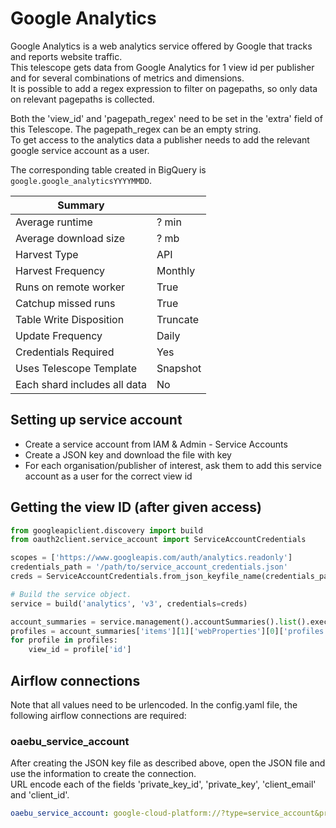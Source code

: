 # Google Analytics

Google Analytics is a web analytics service offered by Google that tracks and reports website traffic.  
This telescope gets data from Google Analytics for 1 view id per publisher and for several combinations of metrics and dimensions.  
It is possible to add a regex expression to filter on pagepaths, so only data on relevant pagepaths is collected.  

Both the 'view_id' and 'pagepath_regex' need to be set in the 'extra' field of this Telescope. The pagepath_regex can be an empty string.  
To get access to the analytics data a publisher needs to add the relevant google service account as a user.

The corresponding table created in BigQuery is `google.google_analyticsYYYYMMDD`.

| Summary                 |        |
|-------------------------|--------|
| Average runtime         |   ? min |
| Average download size   |   ? mb |
| Harvest Type            |  API   |
| Harvest Frequency       | Monthly|
| Runs on remote worker   |  True  |
| Catchup missed runs     |  True  |
| Table Write Disposition |Truncate|
| Update Frequency        |  Daily |
| Credentials Required    |   Yes  |
| Uses Telescope Template |Snapshot|
| Each shard includes all data |   No    |

## Setting up service account
* Create a service account from IAM & Admin - Service Accounts
* Create a JSON key and download the file with key
* For each organisation/publisher of interest, ask them to add this service account as a user for the correct view id

## Getting the view ID (after given access)
```python
from googleapiclient.discovery import build
from oauth2client.service_account import ServiceAccountCredentials

scopes = ['https://www.googleapis.com/auth/analytics.readonly']
credentials_path = '/path/to/service_account_credentials.json'
creds = ServiceAccountCredentials.from_json_keyfile_name(credentials_path, scopes=scopes)

# Build the service object.
service = build('analytics', 'v3', credentials=creds)

account_summaries = service.management().accountSummaries().list().execute()
profiles = account_summaries['items'][1]['webProperties'][0]['profiles']
for profile in profiles:
    view_id = profile['id']
```

## Airflow connections
Note that all values need to be urlencoded.
In the config.yaml file, the following airflow connections are required:  

### oaebu_service_account
After creating the JSON key file as described above, open the JSON file and use the information to create the connection.  
URL encode each of the fields 'private_key_id', 'private_key', 'client_email' and 'client_id'.
```yaml
oaebu_service_account: google-cloud-platform://?type=service_account&private_key_id=<private_key_id>&private_key=<private_key>&client_email=<client_email>&client_id=<client_id>
```